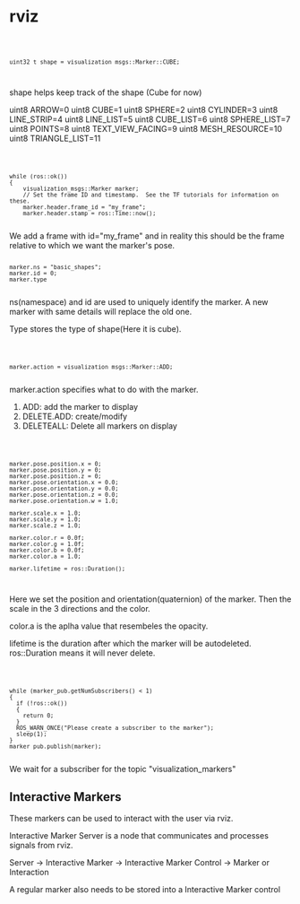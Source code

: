 # rviz
<code>

    uint32_t shape = visualization_msgs::Marker::CUBE;
</code>

shape helps keep track of the shape (Cube for now)

uint8 ARROW=0
uint8 CUBE=1
uint8 SPHERE=2
uint8 CYLINDER=3
uint8 LINE_STRIP=4
uint8 LINE_LIST=5
uint8 CUBE_LIST=6
uint8 SPHERE_LIST=7
uint8 POINTS=8
uint8 TEXT_VIEW_FACING=9
uint8 MESH_RESOURCE=10
uint8 TRIANGLE_LIST=11

<code>

    while (ros::ok())
    {
        visualization_msgs::Marker marker;
        // Set the frame ID and timestamp.  See the TF tutorials for information on these.
        marker.header.frame_id = "my_frame";
        marker.header.stamp = ros::Time::now();
</code>
We add a frame with id="my_frame" and in reality this should be the frame relative to which we want the marker's pose.

<code>

    marker.ns = "basic_shapes";
    marker.id = 0;
    marker.type
</code>
ns(namespace) and id are used to uniquely identify the marker. A new marker with same details will replace the old one.

Type stores the type of shape(Here it is cube).

<code>

    marker.action = visualization_msgs::Marker::ADD;
</code>
marker.action specifies what to do with the marker.

<ol>
    <li>ADD: add the marker to display</li>
    <li>DELETE.ADD: create/modify</li>
    <li>DELETEALL: Delete all markers on display</li>
</ol>


<code>

    marker.pose.position.x = 0;
    marker.pose.position.y = 0;
    marker.pose.position.z = 0;
    marker.pose.orientation.x = 0.0;
    marker.pose.orientation.y = 0.0;
    marker.pose.orientation.z = 0.0;
    marker.pose.orientation.w = 1.0;

    marker.scale.x = 1.0;
    marker.scale.y = 1.0;
    marker.scale.z = 1.0;

    marker.color.r = 0.0f;
    marker.color.g = 1.0f;
    marker.color.b = 0.0f;
    marker.color.a = 1.0;

    marker.lifetime = ros::Duration();
</code>

Here we set the position and orientation(quaternion) of the marker. Then the scale in the 3 directions and the color. 

color.a is the aplha value that resembeles the opacity.

lifetime is the duration after which the marker will be autodeleted. ros::Duration means it will never delete.

<code>

    while (marker_pub.getNumSubscribers() < 1)
    {
      if (!ros::ok())
      {
        return 0;
      }
      ROS_WARN_ONCE("Please create a subscriber to the marker");
      sleep(1);
    }
    marker_pub.publish(marker);
</code>
We wait for a subscriber for the topic "visualization_markers"

## Interactive Markers

These markers can be used to interact with the user via rviz.

Interactive Marker Server is a node that communicates and processes signals from rviz.

Server -> Interactive Marker -> Interactive Marker Control -> Marker or Interaction

A regular marker also needs to be stored into a Interactive Marker control